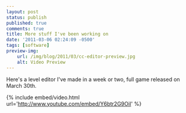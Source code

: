 ```yaml
---
layout: post
status: publish
published: true
comments: true
title: More stuff I've been working on
date: '2011-03-06 02:24:09 -0500'
tags: [software]
preview-img:
    url: /img/blog/2011/03/cc-editor-preview.jpg
    alt: Video Preview
---
```


Here's a level editor I've made in a week or two, full game released on March
30th.

{% include embed/video.html url='http://www.youtube.com/embed/Y6btr2G9OiI' %}
